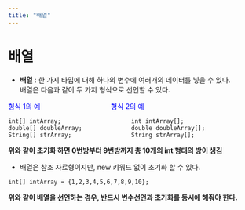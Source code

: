 ```yaml
---
title: "배열"
---
```


# 배열
- **배열** : 한 가지 타입에 대해 하나의 변수에 여러개의 데이터를 넣을 수 있다.  
  배열은 다음과 같이 두 가지 형식으로 선언할 수 있다.

<span style="color: #0000FF">형식 1의 예           형식 2의 예</span>
```
int[] intArray;                    int intArray[];
double[] doubleArray;              double doubleArray[];
String[] strArray;                 String strArray[];
```  
**위와 같이 초기화 하면 0번방부터 9번방까지 총 10개의 int 형태의 방이 생김**  
- 배열은 참조 자료형이지만, new 키워드 없이 초기화 할 수 있다.
  
```  
int[] intArray = {1,2,3,4,5,6,7,8,9,10};
```  
**위와 같이 배열을 선언하는 경우, 반드시 변수선언과 초기화를 동시에 해줘야 한다.**  
